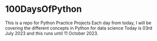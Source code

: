 # 100DaysOfPython
This is a repo for Python Practice Projects 
Each day from today, I will be covering the different concepts in Python for data science
Today is 03rd July 2023 and this runs until 11 October 2023.

